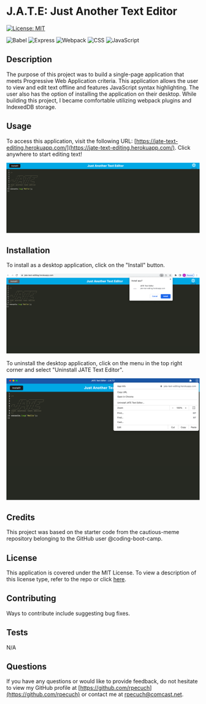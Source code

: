 # J.A.T.E: Just Another Text Editor

  [![License: MIT](https://img.shields.io/badge/License-MIT-yellow.svg)](https://opensource.org/licenses/MIT)

  ![Babel](https://img.shields.io/badge/Babel-F9DC3E?style=for-the-badge&logo=babel&logoColor=white)
  ![Express](https://img.shields.io/badge/Express.js-000000?style=for-the-badge&logo=express&logoColor=white)
  ![Webpack](https://img.shields.io/badge/Webpack-8DD6F9?style=for-the-badge&logo=Webpack&logoColor=white)
  ![CSS](https://img.shields.io/badge/CSS3-1572B6?style=for-the-badge&logo=css3&logoColor=white)
  ![JavaScript](https://img.shields.io/badge/JavaScript-323330?style=for-the-badge&logo=javascript&logoColor=F7DF1E)

  ## Description

The purpose of this project was to build a single-page application that meets Progressive Web Application criteria. This application allows the user to view and edit text offline and features JavaScript syntax highlighting. The user also has the option of installing the application on their desktop. While building this project, I became comfortable utilizing webpack plugins and IndexedDB storage.


  ## Usage

  To access this application, visit the following URL: [https://jate-text-editing.herokuapp.com/](https://jate-text-editing.herokuapp.com/). Click anywhere to start editing text!

  ![homepage of application](./images-readme/homepage.png)

 ## Installation

  To install as a desktop application, click on the "Install" button.

 ![install application](./images-readme/install.png)

 To uninstall the desktop application, click on the menu in the top right corner and select "Uninstall JATE Text Editor".

 ![uninstall application](./images-readme/uninstall.png)

  ## Credits

This project was based on the starter code from the cautious-meme repository belonging to the GitHub user @coding-boot-camp.

  ## License

  This application is covered under the MIT License.
  To view a description of this license type, refer to the repo or click [here](https://opensource.org/licenses/MIT).

  ## Contributing

  Ways to contribute include suggesting bug fixes.
  
  ## Tests

  N/A

  ## Questions

  If you have any questions or would like to provide feedback, do not hesitate to view my GitHub profile at [https://github.com/rpecuch](https://github.com/rpecuch) or contact me at rpecuch@comcast.net.